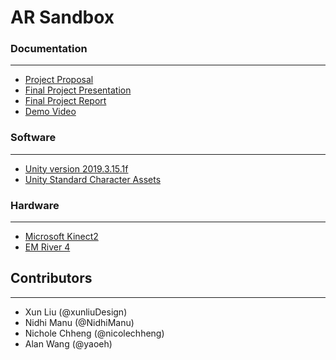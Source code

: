 # AR Sandbox

### Documentation
---
- [Project Proposal](https://www.overleaf.com/read/wgnyqnknmmcm)
- [Final Project Presentation](https://docs.google.com/presentation/d/1sEQX8oWIWI3VvAlZOpVMlpWuZyBj77bkUjClbHFpCE8/edit?usp=sharing)
- [Final Project Report](https://www.overleaf.com/read/rnbfvvnfvztt)
- [Demo Video](https://drive.google.com/file/d/1acO-HVBVXyqdXZPJiVDW8KVNY_vzHG0E/view?usp=sharing)

### Software
---
- [Unity version 2019.3.15.1f](https://unity3d.com/get-unity/download/archive)
- [Unity Standard Character Assets](https://github.com/Unity-Technologies/Standard-Assets-Characters)

### Hardware
---
- [Microsoft Kinect2](https://developer.microsoft.com/en-us/windows/kinect/)
- [EM River 4](https://emriver.com/models/em4/)

## Contributors
---
- Xun Liu (@xunliuDesign)
- Nidhi Manu (@NidhiManu)
- Nichole Chheng (@nicolechheng)
- Alan Wang (@yaoeh)

